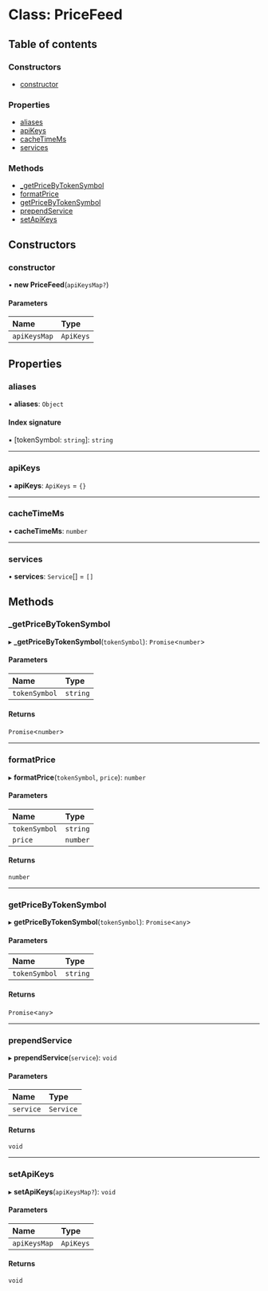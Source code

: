# Class: PriceFeed

## Table of contents

### Constructors

- [constructor](PriceFeed.md#constructor)

### Properties

- [aliases](PriceFeed.md#aliases)
- [apiKeys](PriceFeed.md#apikeys)
- [cacheTimeMs](PriceFeed.md#cachetimems)
- [services](PriceFeed.md#services)

### Methods

- [\_getPriceByTokenSymbol](PriceFeed.md#_getpricebytokensymbol)
- [formatPrice](PriceFeed.md#formatprice)
- [getPriceByTokenSymbol](PriceFeed.md#getpricebytokensymbol)
- [prependService](PriceFeed.md#prependservice)
- [setApiKeys](PriceFeed.md#setapikeys)

## Constructors

### <a id="constructor" name="constructor"></a> constructor

• **new PriceFeed**(`apiKeysMap?`)

#### Parameters

| Name | Type |
| :------ | :------ |
| `apiKeysMap` | `ApiKeys` |

## Properties

### <a id="aliases" name="aliases"></a> aliases

• **aliases**: `Object`

#### Index signature

▪ [tokenSymbol: `string`]: `string`

___

### <a id="apikeys" name="apikeys"></a> apiKeys

• **apiKeys**: `ApiKeys` = `{}`

___

### <a id="cachetimems" name="cachetimems"></a> cacheTimeMs

• **cacheTimeMs**: `number`

___

### <a id="services" name="services"></a> services

• **services**: `Service`[] = `[]`

## Methods

### <a id="_getpricebytokensymbol" name="_getpricebytokensymbol"></a> \_getPriceByTokenSymbol

▸ **_getPriceByTokenSymbol**(`tokenSymbol`): `Promise`<`number`\>

#### Parameters

| Name | Type |
| :------ | :------ |
| `tokenSymbol` | `string` |

#### Returns

`Promise`<`number`\>

___

### <a id="formatprice" name="formatprice"></a> formatPrice

▸ **formatPrice**(`tokenSymbol`, `price`): `number`

#### Parameters

| Name | Type |
| :------ | :------ |
| `tokenSymbol` | `string` |
| `price` | `number` |

#### Returns

`number`

___

### <a id="getpricebytokensymbol" name="getpricebytokensymbol"></a> getPriceByTokenSymbol

▸ **getPriceByTokenSymbol**(`tokenSymbol`): `Promise`<`any`\>

#### Parameters

| Name | Type |
| :------ | :------ |
| `tokenSymbol` | `string` |

#### Returns

`Promise`<`any`\>

___

### <a id="prependservice" name="prependservice"></a> prependService

▸ **prependService**(`service`): `void`

#### Parameters

| Name | Type |
| :------ | :------ |
| `service` | `Service` |

#### Returns

`void`

___

### <a id="setapikeys" name="setapikeys"></a> setApiKeys

▸ **setApiKeys**(`apiKeysMap?`): `void`

#### Parameters

| Name | Type |
| :------ | :------ |
| `apiKeysMap` | `ApiKeys` |

#### Returns

`void`
